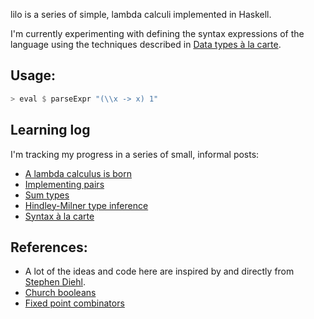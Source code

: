 lilo is a series of simple, lambda calculi implemented in Haskell.

I'm currently experimenting with defining the syntax expressions of the language using the techniques described in [Data types à la carte](http://www.cs.ru.nl/~W.Swierstra/Publications/DataTypesALaCarte.pdf).


## Usage:

``` haskell
> eval $ parseExpr "(\\x -> x) 1"
```

## Learning log

I'm tracking my progress in a series of small, informal posts:

- [A lambda calculus is born](docs/2017-08-18-a-lambda-calculus-is-born.md)
- [Implementing pairs](docs/2017-08-21-implementing-pairs.md)
- [Sum types](docs/2017-08-22-sum-types.md)
- [Hindley-Milner type inference](docs/2017-08-28-hindley-milner-type-inference.md)
- [Syntax à la carte](docs/2017-09-22-syntax-a-la-carte.md)

## References:

- A lot of the ideas and code here are inspired by and directly from [Stephen Diehl](http://dev.stephendiehl.com/fun).
- [Church booleans](https://en.wikipedia.org/wiki/Church_encoding#Church_Booleans)
- [Fixed point combinators](https://en.wikipedia.org/wiki/Fixed-point_combinator)
